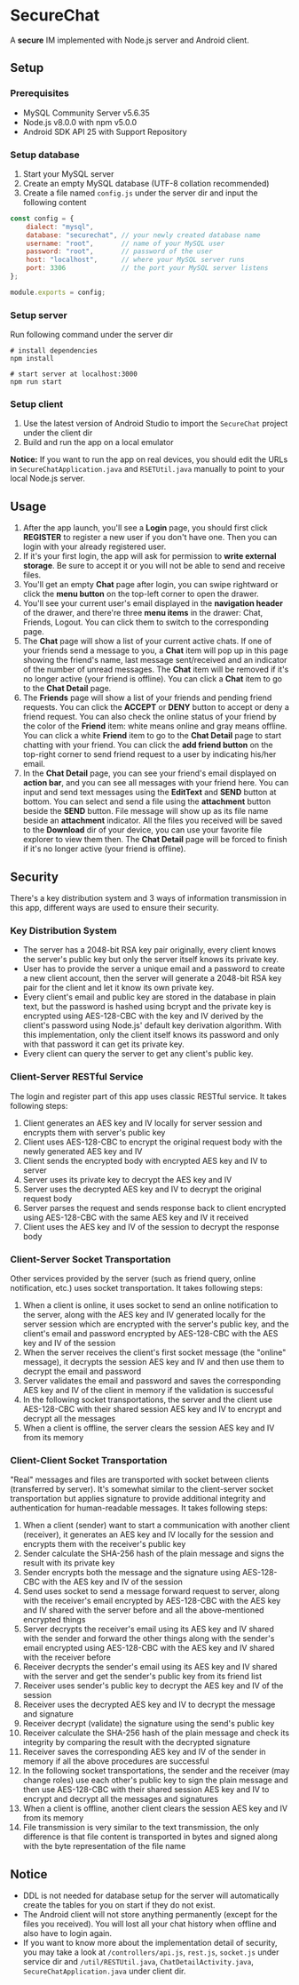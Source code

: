 # SecureChat
A **secure** IM implemented with Node.js server and Android client.

## Setup

### Prerequisites
* MySQL Community Server v5.6.35
* Node.js v8.0.0 with npm v5.0.0
* Android SDK API 25 with Support Repository

### Setup database
1. Start your MySQL server
2. Create an empty MySQL database (UTF-8 collation recommended)
3. Create a file named `config.js` under the server dir and input the following content
```javascript
const config = {
    dialect: "mysql",
    database: "securechat", // your newly created database name
    username: "root",       // name of your MySQL user
    password: "root",       // password of the user
    host: "localhost",      // where your MySQL server runs
    port: 3306              // the port your MySQL server listens
};

module.exports = config;
```

### Setup server
Run following command under the server dir
```shell
# install dependencies
npm install

# start server at localhost:3000
npm run start
```

### Setup client
1. Use the latest version of Android Studio to import the `SecureChat` project under the client dir
2. Build and run the app on a local emulator

**Notice:** If you want to run the app on real devices, you should edit the URLs in `SecureChatApplication.java` and `RSETUtil.java` manually to point to your local Node.js server.

## Usage
1. After the app launch, you'll see a **Login** page, you should first click **REGISTER** to register a new user if you don't have one. Then you can login with your already registered user.
2. If it's your first login, the app will ask for permission to **write external storage**. Be sure to accept it or you will not be able to send and receive files.
3. You'll get an empty **Chat** page after login, you can swipe rightward or click the **menu button** on the top-left corner to open the drawer.
4. You'll see your current user's email displayed in the **navigation header** of the drawer, and there're three **menu items** in the drawer: Chat, Friends, Logout. You can click them to switch to the corresponding page.
5. The **Chat** page will show a list of your current active chats. If one of your friends send a message to you, a **Chat** item will pop up in this page showing the friend's name, last message sent/received and an indicator of the number of unread messages. The **Chat** item will be removed if it's no longer active (your friend is offline). You can click a **Chat** item to go to the **Chat Detail** page.
6. The **Friends** page will show a list of your friends and pending friend requests. You can click the **ACCEPT** or **DENY** button to accept or deny a friend request. You can also check the online status of your friend by the color of the **Friend** item: white means online and gray means offline. You can click a white **Friend** item to go to the **Chat Detail** page to start chatting with your friend. You can click the **add friend button** on the top-right corner to send friend request to a user by indicating his/her email.
7. In the **Chat Detail** page, you can see your friend's email displayed on **action bar**, and you can see all messages with your friend here. You can input and send text messages using the **EditText** and **SEND** button at bottom. You can select and send a file using the **attachment** button beside the **SEND** button. File message will show up as its file name beside an **attachment** indicator. All the files you received will be saved to the **Download** dir of your device, you can use your favorite file explorer to view them then. The **Chat Detail** page will be forced to finish if it's no longer active (your friend is offline).

## Security
There's a key distribution system and 3 ways of information transmission in this app, different ways are used to ensure their security.

### Key Distribution System
* The server has a 2048-bit RSA key pair originally, every client knows the server's public key but only the server itself knows its private key.
* User has to provide the server a unique email and a password to create a new client account, then the server will generate a 2048-bit RSA key pair for the client and let it know its own private key.
* Every client's email and public key are stored in the database in plain text, but the password is hashed using bcrypt and the private key is encrypted using AES-128-CBC with the key and IV derived by the client's password using Node.js' default key derivation algorithm. With this implementation, only the client itself knows its password and only with that password it can get its private key.
* Every client can query the server to get any client's public key.

### Client-Server RESTful Service
The login and register part of this app uses classic RESTful service. It takes following steps:
1. Client generates an AES key and IV locally for server session and encrypts them with server's public key
2. Client uses AES-128-CBC to encrypt the original request body with the newly generated AES key and IV
3. Client sends the encrypted body with encrypted AES key and IV to server
4. Server uses its private key to decrypt the AES key and IV
5. Server uses the decrypted AES key and IV to decrypt the original request body
6. Server parses the request and sends response back to client encrypted using AES-128-CBC with the same AES key and IV it received
7. Client uses the AES key and IV of the session to decrypt the response body

### Client-Server Socket Transportation
Other services provided by the server (such as friend query, online notification, etc.) uses socket transportation. It takes following steps:
1. When a client is online, it uses socket to send an online notification to the server, along with the AES key and IV generated locally for the server session which are encrypted with the server's public key, and the client's email and password encrypted by AES-128-CBC with the AES key and IV of the session
2. When the server receives the client's first socket message (the "online" message), it decrypts the session AES key and IV and then use them to decrypt the email and password
3. Server validates the email and password and saves the corresponding AES key and IV of the client in memory if the validation is successful
4. In the following socket transportations, the server and the client use AES-128-CBC with their shared session AES key and IV to encrypt and decrypt all the messages
5. When a client is offline, the server clears the session AES key and IV from its memory

### Client-Client Socket Transportation
"Real" messages and files are transported with socket between clients (transferred by server). It's somewhat similar to the client-server socket transportation but applies signature to provide additional integrity and authentication for human-readable messages. It takes following steps:
1. When a client (sender) want to start a communication with another client (receiver), it generates an AES key and IV locally for the session and encrypts them with the receiver's public key
2. Sender calculate the SHA-256 hash of the plain message and signs the result with its private key
3. Sender encrypts both the message and the signature using AES-128-CBC with the AES key and IV of the session
4. Send uses socket to send a message forward request to server, along with the receiver's email encrypted by AES-128-CBC with the AES key and IV shared with the server before and all the above-mentioned encrypted things
5. Server decrypts the receiver's email using its AES key and IV shared with the sender and forward the other things along with the sender's email encrypted using AES-128-CBC with the AES key and IV shared with the receiver before
6. Receiver decrypts the sender's email using its AES key and IV shared with the server and get the sender's public key from its friend list
7. Receiver uses sender's public key to decrypt the AES key and IV of the session
8. Receiver uses the decrypted AES key and IV to decrypt the message and signature
9. Receiver decrypt (validate) the signature using the send's public key
10. Receiver calculate the SHA-256 hash of the plain message and check its integrity by comparing the result with the decrypted signature
11. Receiver saves the corresponding AES key and IV of the sender in memory if all the above procedures are successful
12. In the following socket transportations, the sender and the receiver (may change roles) use each other's public key to sign the plain message and then use AES-128-CBC with their shared session AES key and IV to encrypt and decrypt all the messages and signatures
13. When a client is offline, another client clears the session AES key and IV from its memory
14. File transmission is very similar to the text transmission, the only difference is that file content is transported in bytes and signed along with the byte representation of the file name

## Notice
* DDL is not needed for database setup for the server will automatically create the tables for you on start if they do not exist.
* The Android client will not store anything permanently (except for the files you received). You will lost all your chat history when offline and also have to login again.
* If you want to know more about the implementation detail of security, you may take a look at `/controllers/api.js`, `rest.js`, `socket.js` under service dir and `/util/RESTUtil.java`, `ChatDetailActivity.java`, `SecureChatApplication.java` under client dir.
